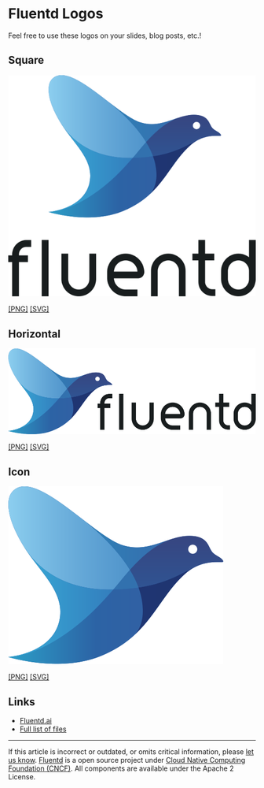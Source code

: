 # Fluentd Logos

Feel free to use these logos on your slides, blog posts, etc.!


Square
------



[![](https://raw.githubusercontent.com/fluent/fluentd-docs/master/public/logo/Fluentd_square.png)](https://raw.githubusercontent.com/fluent/fluentd-docs/master/public/logo/Fluentd_square.png)




[\[PNG\]](https://raw.githubusercontent.com/fluent/fluentd-docs/master/public/logo/Fluentd_square.png)
[\[SVG\]](https://raw.githubusercontent.com/fluent/fluentd-docs/master/public/logo/Fluentd_square.svg)


Horizontal
----------

[![](https://raw.githubusercontent.com/fluent/fluentd-docs/master/public/logo/Fluentd_horizontal.png)](https://raw.githubusercontent.com/fluent/fluentd-docs/master/public/logo/Fluentd_horizontal.png)


[\[PNG\]](https://raw.githubusercontent.com/fluent/fluentd-docs/master/public/logo/Fluentd_horizontal.png)
[\[SVG\]](https://raw.githubusercontent.com/fluent/fluentd-docs/master/public/logo/Fluentd_horizontal.svg)


Icon
----

[![](https://raw.githubusercontent.com/fluent/fluentd-docs/master/public/logo/Fluentd_icon.png)](https://raw.githubusercontent.com/fluent/fluentd-docs/master/public/logo/Fluentd_icon.png)



[\[PNG\]](https://raw.githubusercontent.com/fluent/fluentd-docs/master/public/logo/Fluentd_icon.png)
[\[SVG\]](https://raw.githubusercontent.com/fluent/fluentd-docs/master/public/logo/Fluentd_icon.svg)



Links
-----

-   [Fluentd.ai](https://raw.githubusercontent.com/fluent/fluentd-docs/master/public/logo/Fluentd.ai)
-   [Full list of
    files](https://github.com/fluent/fluentd-docs/tree/master/public/logo)


------------------------------------------------------------------------

If this article is incorrect or outdated, or omits critical information,
please [let us know](https://github.com/fluent/fluentd-docs/issues?state=open).
[Fluentd](http://www.fluentd.org/) is a open source project under [Cloud
Native Computing Foundation (CNCF)](https://cncf.io/). All components
are available under the Apache 2 License.
